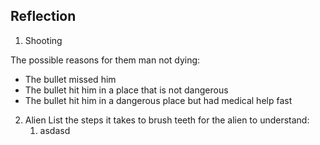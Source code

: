 ## Reflection

1. Shooting

The possible reasons for them man not dying:

- The bullet missed him
- The bullet hit him in a place that is not dangerous
- The bullet hit him in a dangerous place but had medical help fast

2. Alien
   List the steps it takes to brush teeth for the alien to understand:
   1. asdasd
